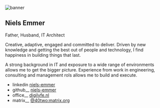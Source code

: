 ![banner](https://niels-emmer.github.io/niels-emmer-banner.png "Niels Emmer - Banner pic")

## Niels Emmer

Father, Husband, IT Architect

Creative, adaptive, engaged and committed to deliver. Driven by new knowledge and getting the best out of people and technology, I find happiness in building things that last.

A strong background in IT and exposure to a wide range of environments allows me to get the bigger picture. Experience from work in engineering, consulting and management rols allows me to build and execute.

* linkedin [niels-emmer](https://www.linkedin.com/in/niels-emmer/)
* github__ [niels-emmer](https://github.com/niels-emmer)
* office__ [digilyfe.nl](https://digilyfe.nl/)
* matrix__ [@40two:matrix.org](https://matrix.to/#/@40two:matrix.org)
